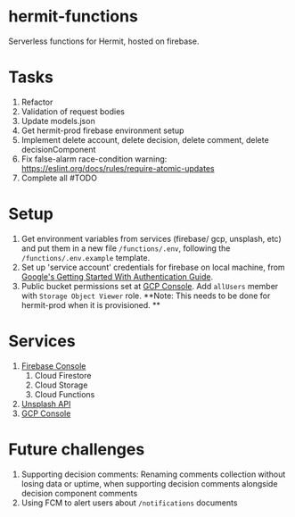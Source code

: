 # hermit-functions
Serverless functions for Hermit, hosted on firebase. 

# Tasks
1. Refactor
2. Validation of request bodies
3. Update models.json
4. Get hermit-prod firebase environment setup
5. Implement delete account, delete decision, delete comment, delete decisionComponent
6. Fix false-alarm race-condition warning: https://eslint.org/docs/rules/require-atomic-updates
7. Complete all #TODO

# Setup
1. Get environment variables from services (firebase/ gcp, unsplash, etc) and put them in a new file `/functions/.env`, following the `/functions/.env.example` template.
2. Set up 'service account' credentials for firebase on local machine, from [Google's Getting Started With Authentication Guide](https://cloud.google.com/docs/authentication/getting-started). 
3. Public bucket permissions set at [GCP Console](https://console.cloud.google.com/storage). Add `allUsers` member with `Storage Object Viewer` role. **Note: This needs to be done for hermit-prod when it is provisioned. **

# Services
1. [Firebase Console](https://console.firebase.google.com)
   1. Cloud Firestore
   2. Cloud Storage
   3. Cloud Functions
2. [Unsplash API](https://unsplash.com/developers)
3. [GCP Console](https://console.cloud.google.com/) 

# Future challenges
1. Supporting decision comments: Renaming comments collection without losing data or uptime, when supporting decision comments alongside decision component comments
2. Using FCM to alert users about `/notifications` documents